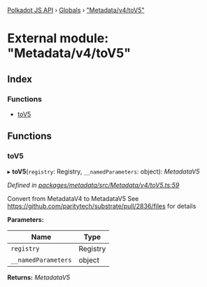 [Polkadot JS API](../README.md) › [Globals](../globals.md) › ["Metadata/v4/toV5"](_metadata_v4_tov5_.md)

# External module: "Metadata/v4/toV5"

## Index

### Functions

* [toV5](_metadata_v4_tov5_.md#tov5)

## Functions

###  toV5

▸ **toV5**(`registry`: Registry, `__namedParameters`: object): *MetadataV5*

*Defined in [packages/metadata/src/Metadata/v4/toV5.ts:59](https://github.com/polkadot-js/api/blob/7ef945d15b/packages/metadata/src/Metadata/v4/toV5.ts#L59)*

Convert from MetadataV4 to MetadataV5
See https://github.com/paritytech/substrate/pull/2836/files for details

**Parameters:**

Name | Type |
------ | ------ |
`registry` | Registry |
`__namedParameters` | object |

**Returns:** *MetadataV5*
